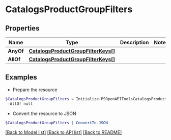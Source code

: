 # CatalogsProductGroupFilters
## Properties

Name | Type | Description | Notes
------------ | ------------- | ------------- | -------------
**AnyOf** | [**CatalogsProductGroupFilterKeys[]**](CatalogsProductGroupFilterKeys.md) |  | 
**AllOf** | [**CatalogsProductGroupFilterKeys[]**](CatalogsProductGroupFilterKeys.md) |  | 

## Examples

- Prepare the resource
```powershell
$CatalogsProductGroupFilters = Initialize-PSOpenAPIToolsCatalogsProductGroupFilters  -AnyOf null `
 -AllOf null
```

- Convert the resource to JSON
```powershell
$CatalogsProductGroupFilters | ConvertTo-JSON
```

[[Back to Model list]](../README.md#documentation-for-models) [[Back to API list]](../README.md#documentation-for-api-endpoints) [[Back to README]](../README.md)

